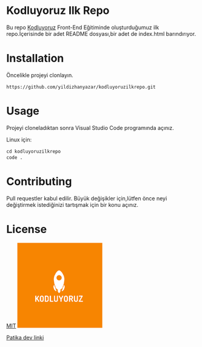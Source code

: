 # Kodluyoruz Ilk Repo

Bu repo [Kodluyoruz](https://www.kodluyoruz.org/) Front-End Eğitiminde oluşturduğumuz ilk repo.İçerisinde bir adet
README dosyası,bir adet de index.html barındırıyor.

# Installation

Öncelikle projeyi clonlayın.

```
https://github.com/yildizhanyazar/kodluyoruzilkrepo.git
```

# Usage

Projeyi cloneladıktan sonra Visual Studio Code programında açınız.

Linux için:

```
cd kodluyoruzilkrepo
code .
```

# Contributing

Pull requestler kabul edilir. Büyük değişikler için,lütfen önce neyi değiştirmek
istediğinizi tartışmak için bir konu açınız.

# License

[MIT](https://choosealicense.com/licenses/mit/)
![indir](./indir.png)

[Patika dev linki](https://www.patika.dev/tr)

